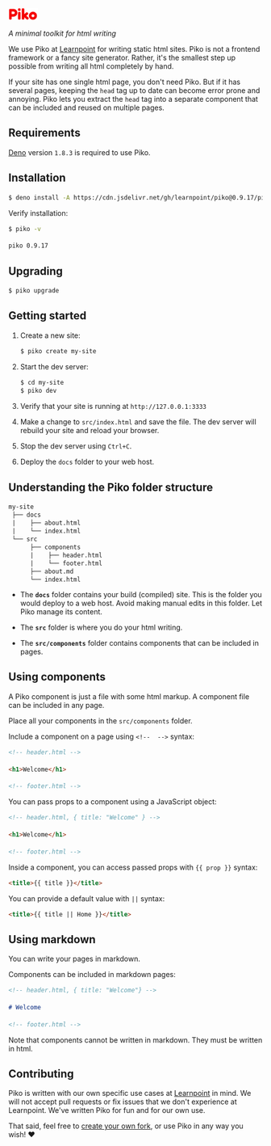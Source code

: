 <img src="piko.svg" height="24px">

_A minimal toolkit for html writing_

We use Piko at [Learnpoint](https://github.com/learnpoint) for writing static html sites. Piko is not a frontend framework or a fancy site generator. Rather, it's the smallest step up possible from writing all html completely by hand.

If your site has one single html page, you don't need Piko. But if it has several pages, keeping the ```head``` tag up to date can become error prone and annoying. Piko lets you extract the ```head``` tag into a separate component that can be included and reused on multiple pages.

## Requirements

[Deno](https://deno.land/manual/getting_started/installation) version ```1.8.3``` is required to use Piko.

## Installation

```bash
$ deno install -A https://cdn.jsdelivr.net/gh/learnpoint/piko@0.9.17/piko.js
```

Verify installation:

```bash
$ piko -v

piko 0.9.17
```

## Upgrading

```bash
$ piko upgrade
```

## Getting started

1. Create a new site:

    ```bash
    $ piko create my-site
    ```
2. Start the dev server:

    ```bash
    $ cd my-site
    $ piko dev
    ```

3. Verify that your site is running at ```http://127.0.0.1:3333```

4. Make a change to ```src/index.html``` and save the file. The dev server will rebuild your site and reload your browser.

5. Stop the dev server using ```Ctrl+C```.

6. Deploy the ```docs``` folder to your web host.

## Understanding the Piko folder structure

```
my-site
 ├── docs
 |    ├── about.html
 |    └── index.html
 └── src
      ├── components
      |    ├── header.html
      |    └── footer.html
      ├── about.md
      └── index.html
```

- The **```docs```** folder contains your build (compiled) site. This is the folder you would deploy to a web host. Avoid making manual edits in this folder. Let Piko manage its content.

- The **```src```** folder is where you do your html writing.

- The **```src/components```** folder contains components that can be included in pages.

## Using components

A Piko component is just a file with some html markup. A component file can be included in any page.

Place all your components in the ```src/components``` folder.

Include a component on a page using ```<!--  -->``` syntax:

```html
<!-- header.html -->

<h1>Welcome</h1>

<!-- footer.html -->
```

You can pass props to a component using a JavaScript object:

```html
<!-- header.html, { title: "Welcome" } -->

<h1>Welcome</h1>

<!-- footer.html -->
```

Inside a component, you can access passed props with ```{{ prop }}``` syntax:

```html
<title>{{ title }}</title>
```

You can provide a default value with ```||``` syntax:

```html
<title>{{ title || Home }}</title>
```

## Using markdown

You can write your pages in markdown.

Components can be included in markdown pages:

```md
<!-- header.html, { title: "Welcome"} -->

# Welcome

<!-- footer.html -->
```

Note that components cannot be written in markdown. They must be written in html.

## Contributing

Piko is written with our own specific use cases at [Learnpoint](https://github.com/learnpoint) in mind. We will not accept pull requests or fix issues that we don't experience at Learnpoint. We've written Piko for fun and for our own use.

That said, feel free to [create your own fork](https://docs.github.com/en/free-pro-team@latest/github/getting-started-with-github/fork-a-repo), or use Piko in any way you wish! ❤️
